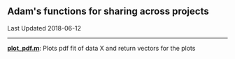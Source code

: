 ## Adam's functions for sharing across projects

Last Updated 2018-06-12

-------

[**plot_pdf.m**](plot_pdf.m): Plots pdf fit of data X and return vectors for the plots
